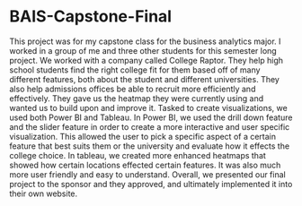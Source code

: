 # BAIS-Capstone-Final
This project was for my capstone class for the business analytics major. I worked in a group of me and three other students for this semester long project. We worked with a company called College Raptor. They help high school students find the right college fit for them based off of many different features, both about the student and different universities. They also help admissions offices be able to recruit more efficiently and effectively. They gave us the heatmap they were currently using and wanted us to build upon and improve it. Tasked to create visualizations, we used both Power BI and Tableau. In Power BI, we used the drill down feature and the slider feature in order to create a more interactive and user specific visualization. This allowed the user to pick a specific aspect of a certain feature that best suits them or the university and evaluate how it effects the college choice. In tableau, we created more enhanced heatmaps that showed how certain locations effected certain features. It was also much more user friendly and easy to understand. Overall, we presented our final project to the sponsor and they approved, and ultimately implemented it into their own website.
